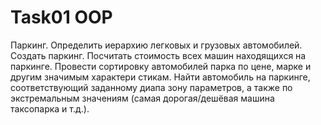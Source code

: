 # Task01 OOP
Паркинг. Определить иерархию легковых и грузовых автомобилей. Создать
паркинг. Посчитать стоимость всех машин находящихся на паркинге. Провести
сортировку автомобилей парка по цене, марке и другим значимым характери
стикам. Найти автомобиль на паркинге, соответствующий заданному диапа
зону параметров, а также по экстремальным значениям (самая дорогая/дешёвая
машина таксопарка и т.д.).
